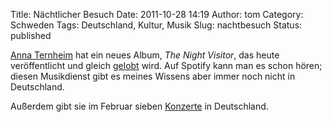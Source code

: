 Title: Nächtlicher Besuch
Date: 2011-10-28 14:19
Author: tom
Category: Schweden
Tags: Deutschland, Kultur, Musik
Slug: nachtbesuch
Status: published

[Anna Ternheim](http://www.annaternheim.com/) hat ein neues Album, *The
Night Visitor*, das heute veröffentlicht und gleich
[gelobt](http://www.dn.se/kultur-noje/skivrecensioner/anna-ternheim-the-night-visitor)
wird. Auf Spotify kann man es schon hören; diesen Musikdienst gibt es
meines Wissens aber immer noch nicht in Deutschland.

Außerdem gibt sie im Februar sieben
[Konzerte](http://www.annaternheim.com/shows/) in Deutschland.

